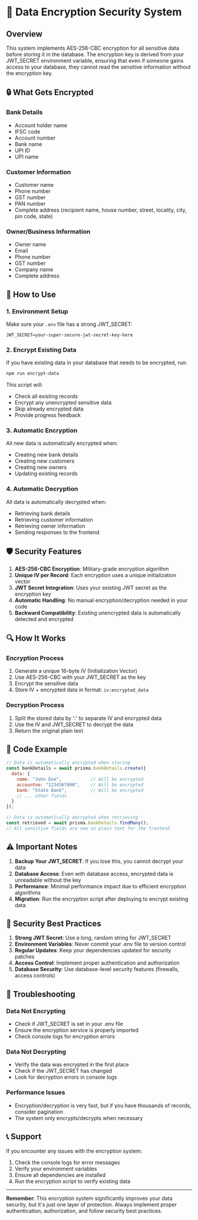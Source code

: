 # 🔐 Data Encryption Security System

## Overview
This system implements AES-256-CBC encryption for all sensitive data before storing it in the database. The encryption key is derived from your JWT_SECRET environment variable, ensuring that even if someone gains access to your database, they cannot read the sensitive information without the encryption key.

## 🔒 What Gets Encrypted

### Bank Details
- Account holder name
- IFSC code
- Account number
- Bank name
- UPI ID
- UPI name

### Customer Information
- Customer name
- Phone number
- GST number
- PAN number
- Complete address (recipient name, house number, street, locality, city, pin code, state)

### Owner/Business Information
- Owner name
- Email
- Phone number
- GST number
- Company name
- Complete address

## 🚀 How to Use

### 1. Environment Setup
Make sure your `.env` file has a strong JWT_SECRET:
```env
JWT_SECRET=your-super-secure-jwt-secret-key-here
```

### 2. Encrypt Existing Data
If you have existing data in your database that needs to be encrypted, run:
```bash
npm run encrypt-data
```

This script will:
- Check all existing records
- Encrypt any unencrypted sensitive data
- Skip already encrypted data
- Provide progress feedback

### 3. Automatic Encryption
All new data is automatically encrypted when:
- Creating new bank details
- Creating new customers
- Creating new owners
- Updating existing records

### 4. Automatic Decryption
All data is automatically decrypted when:
- Retrieving bank details
- Retrieving customer information
- Retrieving owner information
- Sending responses to the frontend

## 🛡️ Security Features

1. **AES-256-CBC Encryption**: Military-grade encryption algorithm
2. **Unique IV per Record**: Each encryption uses a unique initialization vector
3. **JWT Secret Integration**: Uses your existing JWT secret as the encryption key
4. **Automatic Handling**: No manual encryption/decryption needed in your code
5. **Backward Compatibility**: Existing unencrypted data is automatically detected and encrypted

## 🔍 How It Works

### Encryption Process
1. Generate a unique 16-byte IV (Initialization Vector)
2. Use AES-256-CBC with your JWT_SECRET as the key
3. Encrypt the sensitive data
4. Store IV + encrypted data in format: `iv:encrypted_data`

### Decryption Process
1. Split the stored data by ':' to separate IV and encrypted data
2. Use the IV and JWT_SECRET to decrypt the data
3. Return the original plain text

## 📝 Code Example

```javascript
// Data is automatically encrypted when storing
const bankDetails = await prisma.bankDetails.create({
  data: {
    name: "John Doe",           // Will be encrypted
    accountno: "1234567890",    // Will be encrypted
    bank: "State Bank",         // Will be encrypted
    // ... other fields
  }
});

// Data is automatically decrypted when retrieving
const retrieved = await prisma.bankDetails.findMany();
// All sensitive fields are now in plain text for the frontend
```

## ⚠️ Important Notes

1. **Backup Your JWT_SECRET**: If you lose this, you cannot decrypt your data
2. **Database Access**: Even with database access, encrypted data is unreadable without the key
3. **Performance**: Minimal performance impact due to efficient encryption algorithms
4. **Migration**: Run the encryption script after deploying to encrypt existing data

## 🚨 Security Best Practices

1. **Strong JWT Secret**: Use a long, random string for JWT_SECRET
2. **Environment Variables**: Never commit your .env file to version control
3. **Regular Updates**: Keep your dependencies updated for security patches
4. **Access Control**: Implement proper authentication and authorization
5. **Database Security**: Use database-level security features (firewalls, access controls)

## 🔧 Troubleshooting

### Data Not Encrypting
- Check if JWT_SECRET is set in your .env file
- Ensure the encryption service is properly imported
- Check console logs for encryption errors

### Data Not Decrypting
- Verify the data was encrypted in the first place
- Check if the JWT_SECRET has changed
- Look for decryption errors in console logs

### Performance Issues
- Encryption/decryption is very fast, but if you have thousands of records, consider pagination
- The system only encrypts/decrypts when necessary

## 📞 Support

If you encounter any issues with the encryption system:
1. Check the console logs for error messages
2. Verify your environment variables
3. Ensure all dependencies are installed
4. Run the encryption script to verify existing data

---

**Remember**: This encryption system significantly improves your data security, but it's just one layer of protection. Always implement proper authentication, authorization, and follow security best practices.
